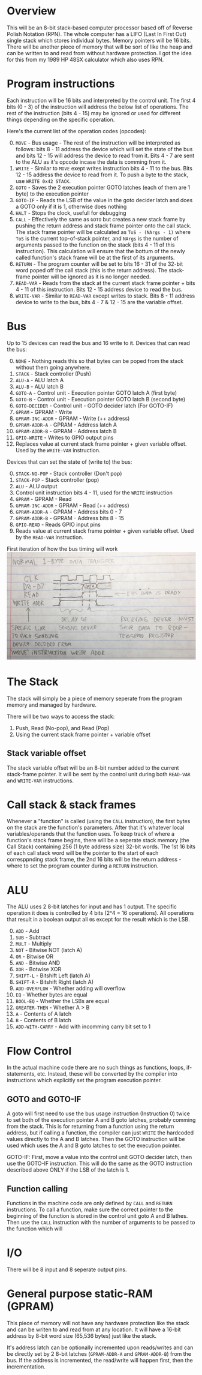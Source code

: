 # Overview

This will be an 8-bit stack-based computer processor based off of Reverse Polish Notation (RPN). The whole computer has a LIFO (Last In First Out) single stack which stores individual bytes. Memory pointers will be 16 bits. There will be another piece of memory that will be sort of like the heap and can be written to and read from without hardware protection.
I got the idea for this from my 1989 HP 48SX calculator which also uses RPN.

# Program instructions

Each instruction will be 16 bits and interpreted by the control unit. The first 4 bits (0 - 3) of the instruction will address the below list of operations. The rest of the instruction (bits 4 - 15) may be ignored or used for different things depending on the specific operation.

Here's the current list of the operation codes (opcodes):

0. `MOVE` - Bus usage - The rest of the instruction will be interpreted as follows: bits 8 - 11 address the device which will set the state of the bus and bits 12 - 15 will address the device to read from it. Bits 4 - 7 are sent to the ALU as it's opcode incase the data is comming from it.
1. `WRITE` - Similar to `MOVE` exept writes instruction bits 4 - 11 to the bus. Bits 12 - 15 address the device to read from it. To push a byte to the stack, use `WRITE 0x42 STACK`.
2. `GOTO` - Saves the 2 execution pointer GOTO latches (each of them are 1 byte) to the execution pointer
3. `GOTO-IF` - Reads the LSB of the value in the goto decider latch and does a GOTO only if it is 1, otherwise does nothing
4. `HALT` - Stops the clock, usefull for debugging
5. `CALL` - Effectively the same as `GOTO` but creates a new stack frame by pushing the return address and stack frame pointer onto the call stack. The stack frame pointer will be calculated as `ToS - (NArgs - 1)` where `ToS` is the current top-of-stack pointer, and `NArgs` is the number of arguments passed to the function on the stack (bits 4 - 11 of this instruction). This calculation will ensure that the bottum of the newly called function's stack frame will be at the first of its arguments.
6. `RETURN` - The program counter will be set to bits 16 - 31 of the 32-bit word poped off the call stack (this is the return address). The stack-frame pointer will be ignored as it is no longer needed.
7. `READ-VAR` - Reads from the stack at the current stack frame pointer + bits 4 - 11 of this instruction. Bits 12 - 15 address device to read the bus.
8. `WRITE-VAR` - Similar to `READ-VAR` except writes to stack. Bits 8 - 11 address device to write to the bus, bits 4 - 7 & 12 - 15 are the variable offset.

# Bus

Up to 15 devices can read the bus and 16 write to it.
Devices that can read the bus:

0. `NONE` - Nothing reads this so that bytes can be poped from the stack without them going anywhere.
1. `STACK` - Stack controller (Push)
2. `ALU-A` - ALU latch A
3. `ALU-B` - ALU latch B
4. `GOTO-A` - Control unit - Execution pointer GOTO latch A (first byte)
5. `GOTO-B` - Control unit - Execution pointer GOTO latch B (second byte)
6. `GOTO-DECIDER` - Control unit - GOTO decider latch (For GOTO-IF)
7. `GPRAM` - GPRAM - Write
8. `GPRAM-INC-ADDR` - GPRAM - Write (++ address)
9. `GPRAM-ADDR-A` - GPRAM - Address latch A
10. `GPRAM-ADDR-B` - GPRAM - Address latch B
11. `GPIO-WRITE` - Writes to GPIO output pins
12. Replaces value at current stack frame pointer + given variable offset. Used by the `WRITE-VAR` instruction.

Devices that can set the state of (write to) the bus:

0. `STACK-NO-POP` - Stack controller (Don't pop)
1. `STACK-POP` - Stack controller (pop)
2. `ALU` - ALU output
3. Control unit instruction bits 4 - 11, used for the `WRITE` instruction
4. `GPRAM` - GPRAM - Read
5. `GPRAM-INC-ADDR` - GPRAM - Read (++ address)
6. `GPRAM-ADDR-A` - GPRAM - Address bits 0 - 7
7. `GPRAM-ADDR-B` - GPRAM - Address bits 8 - 15
8. `GPIO-READ` - Reads GPIO input pins
9. Reads value at current stack frame pointer + given variable offset. Used by the `READ-VAR` instruction.

First iteration of how the bus timing will work
<img src="bus_timing_drawing.jpg"></img>

# The Stack

The stack will simply be a piece of memory seperate from the program memory and managed by hardware.

There will be two ways to access the stack:

1. Push, Read (No-pop), and Read (Pop)
2. Using the current stack frame pointer + variable offset

## Stack variable offset

The stack variable offset will be an 8-bit number added to the current stack-frame pointer. It will be sent by the control unit during both `READ-VAR` and `WRITE-VAR` instructions.

# Call stack & stack frames

Whenever a "function" is called (using the `CALL` instruction), the first bytes on the stack are the function's parameters. After that it's whatever local variables/operands that the function uses. To keep track of where a function's stack frame begins, there will be a seperate stack memory (the Call Stack) containing 256 (1 byte address size) 32-bit words. The 1st 16 bits of each call stack word will be the pointer to the start of each corresppnding stack frame, the 2nd 16 bits will be the return address - where to set the program counter during a `RETURN` instruction.

# ALU

The ALU uses 2 8-bit latches for input and has 1 output. The specific operation it does is controlled by 4 bits (2^4 = 16 operations). All operations that result in a boolean output all `0`s except for the result which is the LSB.

0. `ADD` - Add
1. `SUB` - Subtract
2. `MULT` - Multiply
3. `NOT` - Bitwise NOT (latch A)
4. `OR` - Bitwise OR
5. `AND` - Bitwise AND
6. `XOR` - Botwise XOR
7. `SHIFT-L` - Bitshift Left (latch A)
8. `SHIFT-R` - Bitshift Right (latch A)
9. `ADD-OVERFLOW` - Whether adding will overflow
10. `EQ` - Whether bytes are equal
11. `BOOL-EQ` - Whether the LSBs are equal
12. `GREATER-THEN` - Whether A > B
13. `A` - Contents of A latch
14. `B` - Contents of B latch
15. `ADD-WITH-CARRY` - Add with incomming carry bit set to 1

# Flow Control

In the actual machine code there are no such things as functions, loops, if-statements, etc. Instead, these will be converted by the compiler into instructions which explicitly set the program execution pointer.

## GOTO and GOTO-IF

A goto will first need to use the bus usage instruction (Instruction 0) twice to set both of the execution pointer A and B goto latches, probably comming from the stack. This is for returning from a function using the return address, but if calling a function, the compiler can just `WRITE` the hardcoded values directly to the A and B latches. Then the GOTO instruction will be used which uses the A and B goto latches to set the execution pointer.

GOTO-IF: First, move a value into the control unit GOTO decider latch, then use the GOTO-IF instruction. This will do the same as the GOTO instruction described above ONLY if the LSB of the latch is 1.

## Function calling

Functions in the machine code are only defined by `CALL` and `RETURN` instructions. To call a function, make sure the correct pointer to the beginning of the function is stored in the control unit goto A and B lathes. Then use the `CALL` instruction with the number of arguments to be passed to the function which will

# I/O

There will be 8 input and 8 seperate output pins.

# General purpose static-RAM (GPRAM)

This piece of memory will not have any hardware protection like the stack and can be writen to and read from at any location. It will have a 16-bit address by 8-bit word size (65,536 bytes) just like the stack.

It's address latch can be optionally incremented upon reads/writes and can be directly set by 2 8-bit latches (`GPRAM-ADDR-A` and `GPRAM-ADDR-B`) from the bus. If the address is incremented, the read/write will happen first, then the incrementation.